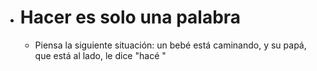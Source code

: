 - # Hacer es solo una palabra
	- Piensa la siguiente situación: un bebé está caminando, y su papá, que está al lado, le dice "hacé "